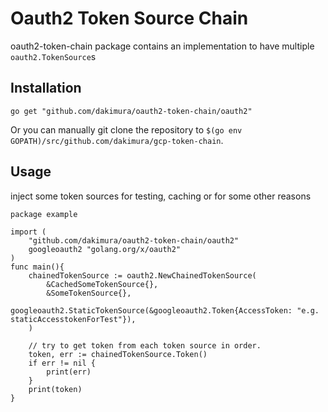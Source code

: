 # Oauth2 Token Source Chain

oauth2-token-chain package contains an implementation to have multiple `oauth2.TokenSource`s

## Installation

~~~~
go get "github.com/dakimura/oauth2-token-chain/oauth2"
~~~~

Or you can manually git clone the repository to
`$(go env GOPATH)/src/github.com/dakimura/gcp-token-chain`.

## Usage

inject some token sources for testing, caching or for some other reasons

```
package example

import (
	"github.com/dakimura/oauth2-token-chain/oauth2"
	googleoauth2 "golang.org/x/oauth2"
)
func main(){
	chainedTokenSource := oauth2.NewChainedTokenSource(
		&CachedSomeTokenSource{},
		&SomeTokenSource{},
		googleoauth2.StaticTokenSource(&googleoauth2.Token{AccessToken: "e.g. staticAccesstokenForTest"}),
	)

	// try to get token from each token source in order.
	token, err := chainedTokenSource.Token()
	if err != nil {
		print(err)
	}
	print(token)
}
```
